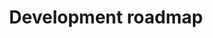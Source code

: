 ---
layout: roadmap
permalink: /en/development-roadmap/
searchable: true
lang: en
ref: roadmap
title: Development roadmap
intro: Current and scheduled development plans for the Digitraffic-service.
---